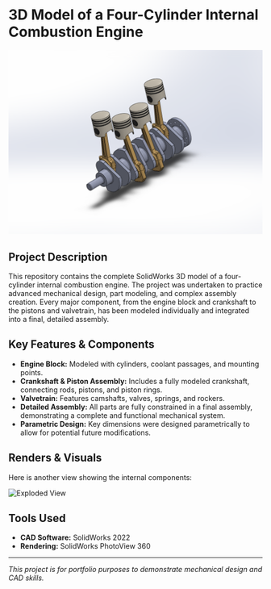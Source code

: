 # 3D Model of a Four-Cylinder Internal Combustion Engine

![Engine Render](Renders/engine_render.png)

## Project Description

This repository contains the complete SolidWorks 3D model of a four-cylinder internal combustion engine. The project was undertaken to practice advanced mechanical design, part modeling, and complex assembly creation. Every major component, from the engine block and crankshaft to the pistons and valvetrain, has been modeled individually and integrated into a final, detailed assembly.

## Key Features & Components

- **Engine Block:** Modeled with cylinders, coolant passages, and mounting points.
- **Crankshaft & Piston Assembly:** Includes a fully modeled crankshaft, connecting rods, pistons, and piston rings.
- **Valvetrain:** Features camshafts, valves, springs, and rockers.
- **Detailed Assembly:** All parts are fully constrained in a final assembly, demonstrating a complete and functional mechanical system.
- **Parametric Design:** Key dimensions were designed parametrically to allow for potential future modifications.

## Renders & Visuals

Here is another view showing the internal components:

![Exploded View](Renders/exploded_view_render.png)

## Tools Used

- **CAD Software:** SolidWorks 2022
- **Rendering:** SolidWorks PhotoView 360

---

*This project is for portfolio purposes to demonstrate mechanical design and CAD skills.*
